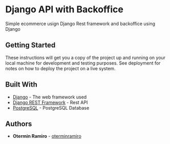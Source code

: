 # Django API with Backoffice

Simple ecommerce usign Django Rest framework and backoffice using Django

## Getting Started

These instructions will get you a copy of the project up and running on your local machine for development and testing purposes. See deployment for notes on how to deploy the project on a live system.

## Built With

* [Django](https://www.djangoproject.com/) - The web framework used
* [Django REST Framework](https://www.django-rest-framework.org/) - Rest API
* [PostgreSQL](https://www.postgresql.org/) - PostgreSQL Database

## Authors

* **Otermin Ramiro** - [oterminramiro](https://github.com/oterminramiro)

